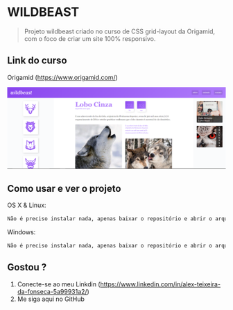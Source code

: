 # WILDBEAST
> Projeto wildbeast criado no curso de CSS grid-layout da Origamid, com o foco de criar um site 100% responsivo.


## Link do curso

Origamid (<https://www.origamid.com/>)


![](img/header.PNG)

## Como usar e ver o projeto

OS X & Linux:

```sh
Não é preciso instalar nada, apenas baixar o repositório e abrir o arquivo HTML em seu navegador.
```

Windows:

```sh
Não é preciso instalar nada, apenas baixar o repositório e abrir o arquivo HTML em seu navegador.
```

## Gostou ?

1. Conecte-se ao meu Linkdin (<https://www.linkedin.com/in/alex-teixeira-da-fonseca-5a99931a2/>)
2. Me siga aqui no GitHub 